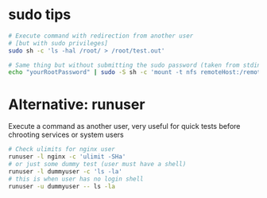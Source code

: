 # sudo tips

```sh
# Execute command with redirection from another user
# [but with sudo privileges]
sudo sh -c 'ls -hal /root/ > /root/test.out'

# Same thing but without submitting the sudo password (taken from stdin)
echo "yourRootPassword" | sudo -S sh -c 'mount -t nfs remoteHost:/remote/nfs/share ~/mnt/'
```

# Alternative: runuser
Execute a command as another user, very useful for quick tests before chrooting services or system users
```sh
# Check ulimits for nginx user
runuser -l nginx -c 'ulimit -SHa'
# or just some dummy test (user must have a shell)
runuser -l dummyuser -c 'ls -la'
# this is when user has no login shell
runuser -u dummyuser -- ls -la
```
